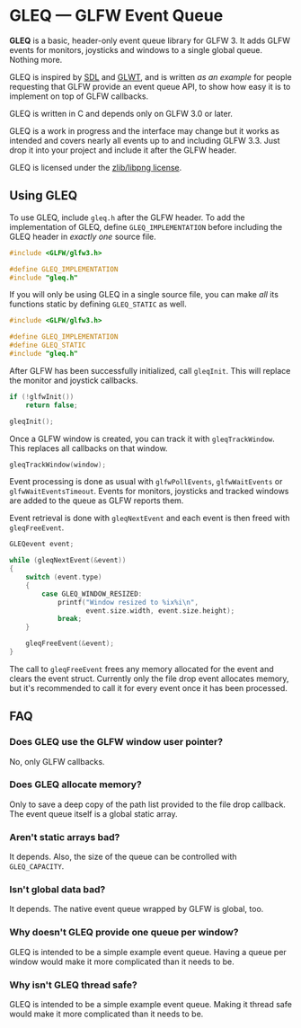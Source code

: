 # GLEQ — GLFW Event Queue

**GLEQ** is a basic, header-only event queue library for GLFW 3.  It adds GLFW
events for monitors, joysticks and windows to a single global queue.  Nothing
more.

GLEQ is inspired by [SDL](http://www.libsdl.org/) and
[GLWT](https://github.com/rikusalminen/glwt), and is written _as an example_ for
people requesting that GLFW provide an event queue API, to show how easy it is
to implement on top of GLFW callbacks.

GLEQ is written in C and depends only on GLFW 3.0 or later.

GLEQ is a work in progress and the interface may change but it works as intended
and covers nearly all events up to and including GLFW 3.3.  Just drop it into
your project and include it after the GLFW header.

GLEQ is licensed under the [zlib/libpng
license](https://opensource.org/licenses/Zlib).


## Using GLEQ

To use GLEQ, include `gleq.h` after the GLFW header.  To add the implementation
of GLEQ, define `GLEQ_IMPLEMENTATION` before including the GLEQ header in
*exactly one* source file.

```c
#include <GLFW/glfw3.h>

#define GLEQ_IMPLEMENTATION
#include "gleq.h"
```

If you will only be using GLEQ in a single source file, you can make _all_ its
functions static by defining `GLEQ_STATIC` as well.

```c
#include <GLFW/glfw3.h>

#define GLEQ_IMPLEMENTATION
#define GLEQ_STATIC
#include "gleq.h"
```

After GLFW has been successfully initialized, call `gleqInit`.  This will
replace the monitor and joystick callbacks.

```c
if (!glfwInit())
    return false;

gleqInit();
```

Once a GLFW window is created, you can track it with `gleqTrackWindow`.  This
replaces all callbacks on that window.

```c
gleqTrackWindow(window);
```

Event processing is done as usual with `glfwPollEvents`, `glfwWaitEvents` or
`glfwWaitEventsTimeout`.  Events for monitors, joysticks and tracked windows are
added to the queue as GLFW reports them.

Event retrieval is done with `gleqNextEvent` and each event is then freed with
`gleqFreeEvent`.

```c
GLEQevent event;

while (gleqNextEvent(&event))
{
    switch (event.type)
    {
        case GLEQ_WINDOW_RESIZED:
            printf("Window resized to %ix%i\n",
                   event.size.width, event.size.height);
            break;
    }

    gleqFreeEvent(&event);
}
```

The call to `gleqFreeEvent` frees any memory allocated for the event and clears
the event struct.  Currently only the file drop event allocates memory, but it's
recommended to call it for every event once it has been processed.


## FAQ

### Does GLEQ use the GLFW window user pointer?

No, only GLFW callbacks.


### Does GLEQ allocate memory?

Only to save a deep copy of the path list provided to the file drop callback.
The event queue itself is a global static array.


### Aren't static arrays bad?

It depends.  Also, the size of the queue can be controlled with `GLEQ_CAPACITY`.


### Isn't global data bad?

It depends.  The native event queue wrapped by GLFW is global, too.


### Why doesn't GLEQ provide one queue per window?

GLEQ is intended to be a simple example event queue.  Having a queue per window
would make it more complicated than it needs to be.


### Why isn't GLEQ thread safe?

GLEQ is intended to be a simple example event queue.  Making it thread safe
would make it more complicated than it needs to be.

